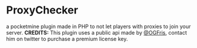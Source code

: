 # ProxyChecker
a pocketmine plugin made in PHP to not let players with proxies to join your server.
**CREDITS:** This plugin uses a public api made by [@OGFris](https://twitter.com/OGFris), contact him on twitter to purchase a premium license key.
